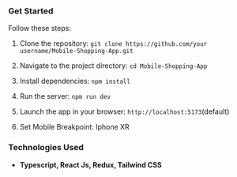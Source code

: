 ### Get Started
Follow these steps:

1. Clone the repository: `git clone https://github.com/your username/Mobile-Shopping-App.git`

2. Navigate to the project directory: `cd Mobile-Shopping-App`

3. Install dependencies: `npm install`

4. Run the server: `npm run dev`

5. Launch the app in your browser: `http://localhost:5173`(default)

6. Set Mobile Breakpoint: Iphone XR

### Technologies Used

- **Typescript, React Js, Redux, Tailwind CSS**
